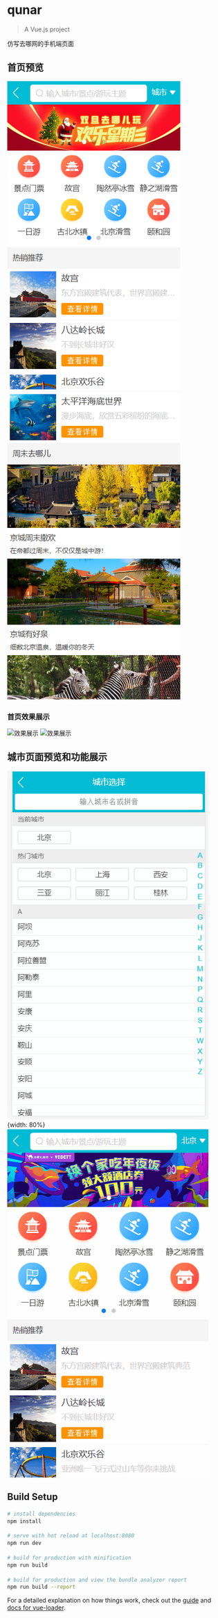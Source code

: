 # qunar

> A Vue.js project

仿写去哪网的手机端页面

## 首页预览
  ![首页预览](https://github.com/JudTX/qunar/raw/master/img/qunar-index1.png) ![首页预览](https://github.com/JudTX/qunar/raw/master/img/qunar-index2.png)
### 首页效果展示
  ![效果展示](https://github.com/JudTX/qunar/raw/master/img/qunar-index.gif)
  <img src="https://github.com/JudTX/qunar/raw/master/img/qunar-index.gif" style="width:80%;" alt="效果展示"/>
## 城市页面预览和功能展示
![页面预览和功能展示](https://github.com/JudTX/qunar/raw/master/img/city-list.gif){width: 80%} ![功能展示](https://github.com/JudTX/qunar/raw/master/img/city-list-feature.gif)

## Build Setup

``` bash
# install dependencies
npm install

# serve with hot reload at localhost:8080
npm run dev

# build for production with minification
npm run build

# build for production and view the bundle analyzer report
npm run build --report
```

For a detailed explanation on how things work, check out the [guide](http://vuejs-templates.github.io/webpack/) and [docs for vue-loader](http://vuejs.github.io/vue-loader).
